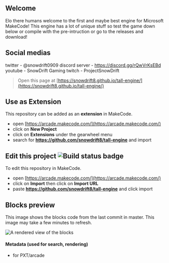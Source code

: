  ## Welcome

Elo there humans welcome to the first and maybe best engine for Microsoft MakeCode! This engine has a lot of unique stuff so test the game down below or compile with the pre-intruction or go to the releases and download!

## Social medias

twitter - @snowdrift0909 discord server - https://discord.gg/rQwVrKsEBd youtube - SnowDrift Gaming twitch - ProjectSnowDrift

> Open this page at [https://snowdrift8.github.io/tall-engine/](https://snowdrift8.github.io/tall-engine/)

## Use as Extension

This repository can be added as an **extension** in MakeCode.

* open [https://arcade.makecode.com/](https://arcade.makecode.com/)
* click on **New Project**
* click on **Extensions** under the gearwheel menu
* search for **https://github.com/snowdrift8/tall-engine** and import

## Edit this project ![Build status badge](https://github.com/snowdrift8/tall-engine/workflows/MakeCode/badge.svg)

To edit this repository in MakeCode.

* open [https://arcade.makecode.com/](https://arcade.makecode.com/)
* click on **Import** then click on **Import URL**
* paste **https://github.com/snowdrift8/tall-engine** and click import

## Blocks preview

This image shows the blocks code from the last commit in master.
This image may take a few minutes to refresh.

![A rendered view of the blocks](https://github.com/snowdrift8/tall-engine/raw/master/.github/makecode/blocks.png)

#### Metadata (used for search, rendering)

* for PXT/arcade
<script src="https://makecode.com/gh-pages-embed.js"></script><script>makeCodeRender("{{ site.makecode.home_url }}", "{{ site.github.owner_name }}/{{ site.github.repository_name }}");</script>
